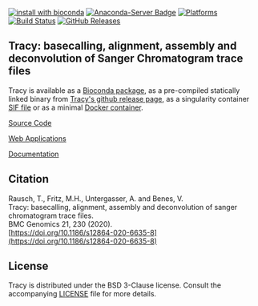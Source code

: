 [![install with bioconda](https://img.shields.io/badge/install%20with-bioconda-brightgreen.svg?style=flat-square)](http://bioconda.github.io/recipes/tracy/README.html)
[![Anaconda-Server Badge](https://anaconda.org/bioconda/tracy/badges/downloads.svg)](https://anaconda.org/bioconda/tracy)
[![Platforms](https://anaconda.org/bioconda/tracy/badges/platforms.svg)](https://anaconda.org/bioconda/tracy)
[![Build Status](https://travis-ci.org/gear-genomics/tracy.svg?branch=master)](https://travis-ci.org/gear-genomics/tracy)
[![GitHub Releases](https://img.shields.io/github/release/gear-genomics/tracy.svg)](https://github.com/gear-genomics/tracy/releases)


## Tracy: basecalling, alignment, assembly and deconvolution of Sanger Chromatogram trace files

Tracy is available as a [Bioconda package](https://anaconda.org/bioconda/tracy), as a pre-compiled statically linked binary from [Tracy's github release page](https://github.com/gear-genomics/tracy/releases), as a singularity container [SIF file](https://github.com/gear-genomics/tracy/releases) or as a minimal [Docker container](https://hub.docker.com/r/geargenomics/tracy/).

[Source Code](https://github.com/gear-genomics/tracy/)

[Web Applications](https://www.gear-genomics.com)

[Documentation](https://www.gear-genomics.com/docs/tracy/)

## Citation

Rausch, T., Fritz, M.H., Untergasser, A. and Benes, V.         
Tracy: basecalling, alignment, assembly and deconvolution of sanger chromatogram trace files.             
BMC Genomics 21, 230 (2020).             
[https://doi.org/10.1186/s12864-020-6635-8](https://doi.org/10.1186/s12864-020-6635-8)


## License

Tracy is distributed under the BSD 3-Clause license. Consult the accompanying [LICENSE](https://github.com/gear-genomics/tracy/blob/master/LICENSE) file for more details.
